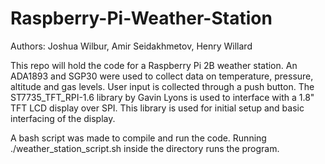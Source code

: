 # Raspberry-Pi-Weather-Station
Authors: Joshua Wilbur, Amir Seidakhmetov, Henry Willard

This repo will hold the code for a Raspberry Pi 2B weather station. An ADA1893 and SGP30 were used to collect data on temperature, pressure, altitude and gas levels. User input is collected through a push button. The ST7735_TFT_RPI-1.6 library by Gavin Lyons is used to interface with a 1.8" TFT LCD display over SPI. This library is used for initial setup and basic interfacing of the display.

A bash script was made to compile and run the code. Running ./weather_station_script.sh inside the directory runs the program.
